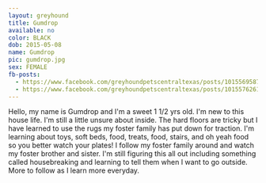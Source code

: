 ```yaml
---
layout: greyhound
title: Gumdrop
available: no
color: BLACK
dob: 2015-05-08
name: Gumdrop
pic: gumdrop.jpg
sex: FEMALE
fb-posts:
  - https://www.facebook.com/greyhoundpetscentraltexas/posts/10155695876438572:0
  - https://www.facebook.com/greyhoundpetscentraltexas/posts/10155762619113572:0
---
```


Hello, my name is Gumdrop and I'm a sweet 1 1/2 yrs old. I'm new to this house life. I'm still a little unsure about inside. The hard floors are tricky but I have learned to use the rugs my foster family has put down for traction. I'm learning about toys, soft beds, food, treats, food, stairs, and oh yeah food so you better watch your plates! I follow my foster family around and watch my foster brother and sister. I'm still figuring this all out including something called housebreaking and learning to tell them when I want to go outside. More to follow as I learn more everyday.
